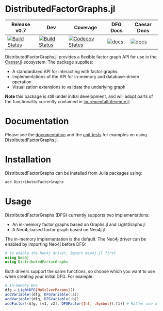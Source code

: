 # DistributedFactorGraphs.jl

Release v0.7 | Dev | Coverage | DFG Docs | Caesar Docs |
---------|-----|----------|------|------------
[![Build Status](https://travis-ci.org/JuliaRobotics/DistributedFactorGraphs.jl.svg?branch=release/v0.7)](https://travis-ci.org/JuliaRobotics/DistributedFactorGraphs.jl) |  [![Build Status](https://travis-ci.org/JuliaRobotics/DistributedFactorGraphs.jl.svg?branch=master)](https://travis-ci.org/JuliaRobotics/DistributedFactorGraphs.jl) | [![Codecov Status](https://codecov.io/gh/JuliaRobotics/DistributedFactorGraphs.jl/branch/master/graph/badge.svg)](https://codecov.io/gh/JuliaRobotics/DistributedFactorGraphs.jl) | [![docs](https://img.shields.io/badge/docs-latest-blue.svg)](http://juliarobotics.github.io/DistributedFactorGraphs.jl/latest/) | [![docs](https://img.shields.io/badge/docs-latest-blue.svg)](http://juliarobotics.github.io/Caesar.jl/latest/)

DistributedFactorGraphs.jl provides a flexible factor graph API for use in the [Caesar.jl](https://github.com/JuliaRobotics/Caesar.jl) ecosystem. The package supplies:
* A standardized API for interacting with factor graphs
* Implementations of the API for in-memory and database-driven operation
* Visualization extensions to validate the underlying graph

**Note** this package is still under initial development, and will adopt parts of the functionality currently contained in [IncrementalInference.jl](http://www.github.com/JuliaRobotics/IncrementalInference.jl).

# Documentation
Please see the [documentation](http://juliarobotics.github.io/DistributedFactorGraphs.jl/latest/) and the [unit tests](https://github.com/JuliaRobotics/DistributedFactorGraphs.jl/tree/master/test) for examples on using DistributedFactorGraphs.jl.

# Installation
DistributedFactorGraphs can be installed from Julia packages using:
```julia
add DistributedFactorGraphs
```

# Usage
DistributedFactorGraphs (DFG) currently supports two implementations:
* An in-memory factor graphs based on Graphs.jl and LightGraphs.jl
* A Neo4j-based factor graph based on Neo4j.jl

The in-memory implementation is the default. The Neo4j driver can be enabled by importing Neo4j before DFG:

```julia
# To enable the Neo4j driver, import Neo4j.jl first
using Neo4j
using DistributedFactorGraphs
```

Both drivers support the same functions, so choose which you want to use when creating your initial DFG. For example:

```julia
# In-memory DFG
dfg = LightDFG{NoSolverParams}()
addVariable!(dfg, DFGVariable(:a))
addVariable!(dfg, DFGVariable(:b))
addFactor!(dfg, [v1, v2], DFGFactor{Int, :Symbol}(:f1)) # Rather use a RoME-type factor here (e.g. Pose2Pose2) rather than an Int, this is just for demonstrative purposes.
```

